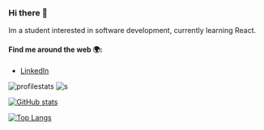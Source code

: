### Hi there 👋

Im a student interested in software development, currently learning React.

#### Find me around the web 🌍:
- [LinkedIn](https://www.linkedin.com/in/jonas-goldnik-4a32b326b/)

![profilestats](https://github-profile-trophy.vercel.app/?username=goldjns&theme=radical)
![s](https://github-profile-summary-cards.vercel.app/api/cards/profile-details?username=GoldJns&theme=radical)

[![GitHub stats](https://github-readme-stats.vercel.app/api?username=GoldJns&theme=radical)](https://github.com/GoldJns/github-readme-stats&theme=radical)

[![Top Langs](https://github-readme-stats.vercel.app/api/top-langs/?username=GoldJns&theme=radical)](https://github.com/GoldJns/github-readme-stats)


